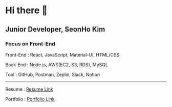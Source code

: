 # Hi there 👋

## Junior Developer, SeonHo Kim

### Focus on Front-End

Front-End : React, JavaScript, Material-UI, HTML/CSS

Back-End : Node.js, AWS(EC2, S3, RDS), MySQL

Tool : GitHub, Postman, Zeplin, Slack, Notion

---

Resume : [Resume Link](bit.ly/2GcjzEb)

Portfolio : [Portfolio Link](bit.ly/3h83vjv)
